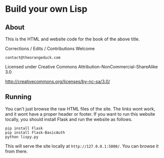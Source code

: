 Build your own Lisp
===================

About
-----

This is the HTML and website code for the book of the above title.

Corrections / Edits / Contributions Welcome

`contact@theorangeduck.com`

Licensed under Creative Commons Attribution-NonCommercial-ShareAlike 3.0

http://creativecommons.org/licenses/by-nc-sa/3.0/


Running
-------

You can't just browse the raw HTML files of the site. The links wont work, and it wont have a proper header or footer. If you want to run this website locally, you should install Flask and run the website as follows.

```
pip install Flask
pip install Flask-BasicAuth
python lispy.py
```

This will serve the site locally at `http://127.0.0.1:5000/`. You can browse it from there.
